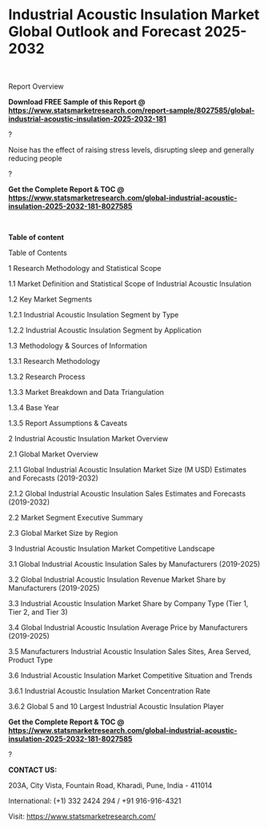 <h1>Industrial Acoustic Insulation Market Global Outlook and Forecast 2025-2032</h1><br/><p>Report Overview</p>
 
 
 
 <div><b>Download FREE Sample of this Report @ <a href="https://www.statsmarketresearch.com/download-free-sample/8027585/global-industrial-acoustic-insulation-2025-2032-181">https://www.statsmarketresearch.com/report-sample/8027585/global-industrial-acoustic-insulation-2025-2032-181</a></b></div>
 
 
 
 <p>? </p>
 
 
 
 <p>Noise has the effect of raising stress levels, disrupting sleep and generally reducing people</p>
 
 
 
 <p>? </p>
 
 
 
 <div><b>Get the Complete Report & TOC @ <a href="https://www.statsmarketresearch.com/global-industrial-acoustic-insulation-2025-2032-181-8027585">https://www.statsmarketresearch.com/global-industrial-acoustic-insulation-2025-2032-181-8027585</a></b></div>
 
 
 
 <p><br />
 
 <b>Table of content</b></p>
 
 
 
 <p>Table of Contents<br />
 
 1 Research Methodology and Statistical Scope<br />
 
 1.1 Market Definition and Statistical Scope of Industrial Acoustic Insulation<br />
 
 1.2 Key Market Segments<br />
 
 1.2.1 Industrial Acoustic Insulation Segment by Type<br />
 
 1.2.2 Industrial Acoustic Insulation Segment by Application<br />
 
 1.3 Methodology & Sources of Information<br />
 
 1.3.1 Research Methodology<br />
 
 1.3.2 Research Process<br />
 
 1.3.3 Market Breakdown and Data Triangulation<br />
 
 1.3.4 Base Year<br />
 
 1.3.5 Report Assumptions & Caveats<br />
 
 2 Industrial Acoustic Insulation Market Overview<br />
 
 2.1 Global Market Overview<br />
 
 2.1.1 Global Industrial Acoustic Insulation Market Size (M USD) Estimates and Forecasts (2019-2032)<br />
 
 2.1.2 Global Industrial Acoustic Insulation Sales Estimates and Forecasts (2019-2032)<br />
 
 2.2 Market Segment Executive Summary<br />
 
 2.3 Global Market Size by Region<br />
 
 3 Industrial Acoustic Insulation Market Competitive Landscape<br />
 
 3.1 Global Industrial Acoustic Insulation Sales by Manufacturers (2019-2025)<br />
 
 3.2 Global Industrial Acoustic Insulation Revenue Market Share by Manufacturers (2019-2025)<br />
 
 3.3 Industrial Acoustic Insulation Market Share by Company Type (Tier 1, Tier 2, and Tier 3)<br />
 
 3.4 Global Industrial Acoustic Insulation Average Price by Manufacturers (2019-2025)<br />
 
 3.5 Manufacturers Industrial Acoustic Insulation Sales Sites, Area Served, Product Type<br />
 
 3.6 Industrial Acoustic Insulation Market Competitive Situation and Trends<br />
 
 3.6.1 Industrial Acoustic Insulation Market Concentration Rate<br />
 
 3.6.2 Global 5 and 10 Largest Industrial Acoustic Insulation Player</p>
 
 
 
 <div><b>Get the Complete Report & TOC @ <a href="https://www.statsmarketresearch.com/global-industrial-acoustic-insulation-2025-2032-181-8027585">https://www.statsmarketresearch.com/global-industrial-acoustic-insulation-2025-2032-181-8027585</a></b></div>
 
 
 
 <p>? </p>
 
 
 
 <p><b>CONTACT US:</b><br />
 
 203A, City Vista, Fountain Road, Kharadi, Pune, India - 411014<br />
 
 International: (+1) 332 2424 294 / +91 916-916-4321<br />
 
 Visit: <a href="https://www.statsmarketresearch.com/">https://www.statsmarketresearch.com/</a></p>